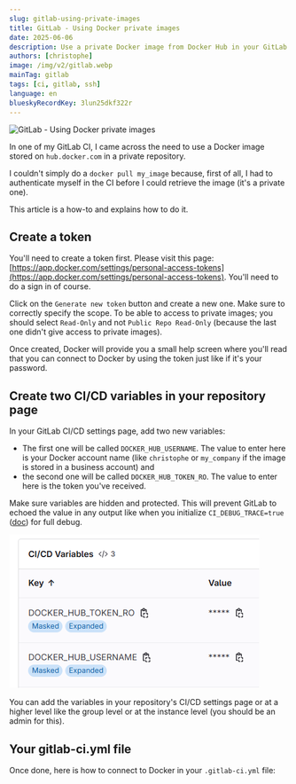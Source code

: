 ```yaml
---
slug: gitlab-using-private-images
title: GitLab - Using Docker private images
date: 2025-06-06
description: Use a private Docker image from Docker Hub in your GitLab CI/CD pipeline. Learn to create a read-only token and set up the necessary GitLab CI/CD variables for authentication.
authors: [christophe]
image: /img/v2/gitlab.webp
mainTag: gitlab
tags: [ci, gitlab, ssh]
language: en
blueskyRecordKey: 3lun25dkf322r
---
```

![GitLab - Using Docker private images](/img/v2/gitlab.webp)

In one of my GitLab CI, I came across the need to use a Docker image stored on `hub.docker.com` in a private repository.

I couldn't simply do a `docker pull my_image` because, first of all, I had to authenticate myself in the CI before I could retrieve the image (it's a private one).

This article is a how-to and explains how to do it.

<!-- truncate -->

## Create a token

You'll need to create a token first. Please visit this page: [https://app.docker.com/settings/personal-access-tokens](https://app.docker.com/settings/personal-access-tokens). You'll need to do a sign in of course.

Click on the `Generate new token` button and create a new one. Make sure to correctly specify the scope. To be able to access to private images; you should select `Read-Only` and not `Public Repo Read-Only` (because the last one didn't give access to private images).

Once created, Docker will provide you a small help screen where you'll read that you can connect to Docker by using the token just like if it's your password.

## Create two CI/CD variables in your repository page

In your GitLab CI/CD settings page, add two new variables:

* The first one will be called `DOCKER_HUB_USERNAME`. The value to enter here is your Docker account name (like `christophe` or `my_company` if the image is stored in a business account) and
* the second one will be called `DOCKER_HUB_TOKEN_RO`. The value to enter here is the token you've received.

Make sure variables are hidden and protected. This will prevent GitLab to echoed the value in any output like when you initialize `CI_DEBUG_TRACE=true` ([doc](https://docs.gitlab.com/ci/variables/variables_troubleshooting/#enable-debug-logging)) for full debug.

![The two variables have been created](./images/variables.png)

<AlertBox variant="note" title="">
You can add the variables in your repository's CI/CD settings page or at a higher level like the group level or at the instance level (you should be an admin for this).

</AlertBox>

## Your gitlab-ci.yml file

Once done, here is how to connect to Docker in your `.gitlab-ci.yml` file:

<Snippet filename=".gitlab-ci.yml" source="./files/.gitlab-ci.yml" />